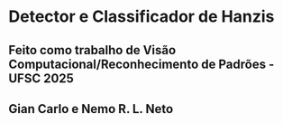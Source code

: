 # Detector e Classificador de Hanzis
## Feito como trabalho de Visão Computacional/Reconhecimento de Padrões - UFSC 2025
## Gian Carlo e Nemo R. L. Neto
